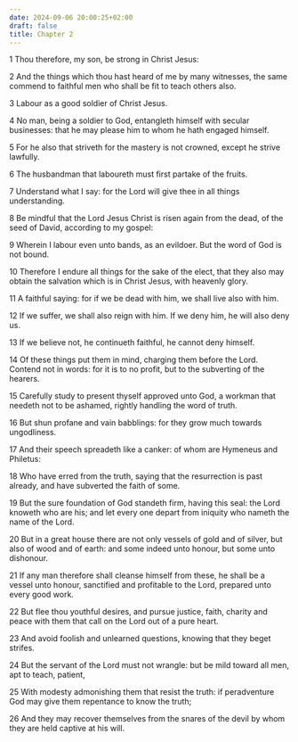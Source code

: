```yaml
---
date: 2024-09-06 20:00:25+02:00
draft: false
title: Chapter 2
---
```




1 Thou therefore, my son, be strong in Christ Jesus:

2 And the things which thou hast heard of me by many witnesses, the same commend to faithful men who shall be fit to teach others also.

3 Labour as a good soldier of Christ Jesus.

4 No man, being a soldier to God, entangleth himself with secular businesses: that he may please him to whom he hath engaged himself.

5 For he also that striveth for the mastery is not crowned, except he strive lawfully.

6 The husbandman that laboureth must first partake of the fruits.

7 Understand what I say: for the Lord will give thee in all things understanding.

8 Be mindful that the Lord Jesus Christ is risen again from the dead, of the seed of David, according to my gospel:

9 Wherein I labour even unto bands, as an evildoer. But the word of God is not bound.

10 Therefore I endure all things for the sake of the elect, that they also may obtain the salvation which is in Christ Jesus, with heavenly glory.

11 A faithful saying: for if we be dead with him, we shall live also with him.

12 If we suffer, we shall also reign with him. If we deny him, he will also deny us.

13 If we believe not, he continueth faithful, he cannot deny himself.

14 Of these things put them in mind, charging them before the Lord. Contend not in words: for it is to no profit, but to the subverting of the hearers.

15 Carefully study to present thyself approved unto God, a workman that needeth not to be ashamed, rightly handling the word of truth.

16 But shun profane and vain babblings: for they grow much towards ungodliness.

17 And their speech spreadeth like a canker: of whom are Hymeneus and Philetus:

18 Who have erred from the truth, saying that the resurrection is past already, and have subverted the faith of some.

19 But the sure foundation of God standeth firm, having this seal: the Lord knoweth who are his; and let every one depart from iniquity who nameth the name of the Lord.

20 But in a great house there are not only vessels of gold and of silver, but also of wood and of earth: and some indeed unto honour, but some unto dishonour.

21 If any man therefore shall cleanse himself from these, he shall be a vessel unto honour, sanctified and profitable to the Lord, prepared unto every good work.

22 But flee thou youthful desires, and pursue justice, faith, charity and peace with them that call on the Lord out of a pure heart.

23 And avoid foolish and unlearned questions, knowing that they beget strifes.

24 But the servant of the Lord must not wrangle: but be mild toward all men, apt to teach, patient,

25 With modesty admonishing them that resist the truth: if peradventure God may give them repentance to know the truth;

26 And they may recover themselves from the snares of the devil by whom they are held captive at his will.

